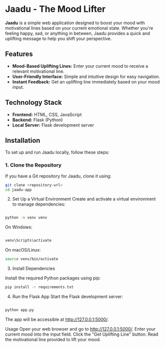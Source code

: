 # Jaadu - The Mood Lifter

**Jaadu** is a simple web application designed to boost your mood with motivational lines based on your current emotional state. Whether you're feeling happy, sad, or anything in between, Jaadu provides a quick and uplifting message to help you shift your perspective.

## Features

- **Mood-Based Uplifting Lines:** Enter your current mood to receive a relevant motivational line.
- **User-Friendly Interface:** Simple and intuitive design for easy navigation.
- **Instant Feedback:** Get an uplifting line immediately based on your mood input.

## Technology Stack

- **Frontend:** HTML, CSS, JavaScript
- **Backend:** Flask (Python)
- **Local Server:** Flask development server

## Installation

To set up and run Jaadu locally, follow these steps:

### 1. Clone the Repository

If you have a Git repository for Jaadu, clone it using:

```bash
git clone <repository-url>
cd jaadu-app
```
2. Set Up a Virtual Environment
Create and activate a virtual environment to manage dependencies:

```bash

python -m venv venv
```
On Windows:

```bash

venv\Scripts\activate
```
On macOS/Linux:

```bash
source venv/bin/activate
```
3. Install Dependencies

Install the required Python packages using pip:

```bash
pip install -r requirements.txt
```

4. Run the Flask App
Start the Flask development server:

```bash

python app.py
```
The app will be accessible at http://127.0.0.1:5000/.

Usage
Open your web browser and go to http://127.0.0.1:5000/.
Enter your current mood into the input field.
Click the "Get Uplifting Line" button.
Read the motivational line provided to lift your mood.
